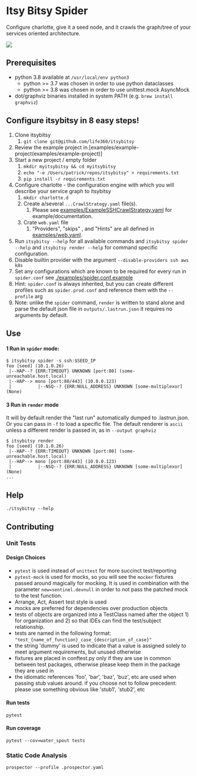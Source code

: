 # Itsy Bitsy Spider

Configure charlotte, give it a seed node, and it crawls the graph/tree of your services oriented architecture.

![](./assets/demo.gif)

## Prerequisites
* python 3.8 available at `/usr/local/env python3`
  * python >= 3.7 was chosen in order to use python dataclasses
  * python >= 3.8 was chosen in order to use unittest.mock AsyncMock
* dot/graphviz binaries installed in system PATH (e.g. `brew install graphviz`)


## Configure itsybitsy in 8 easy steps!
1. Clone itsybitsy
    1. `git clone git@github.com/life360/itsybitsy`
1. Review the example project in [examples/example-project(examples/example-project)]
1. Start a new project / empty folder
    1. `mkdir myitsybitsy && cd myitsybitsy`
    1. `echo "-e /Users/patrick/repos/itsybitsy" > requirements.txt`
    1. `pip install -r requirements.txt`
1. Configure charlotte - the configuration engine with which you will describe your service graph to itsybitsy
    1. `mkdir charlotte.d`
    1. Create a/several `...CrawlStrategy.yaml` file(s).
        1. Please see [examples/ExampleSSHCrawlStrategy.yaml](examples/ExampleSSHCrawlStrategy.yaml) for example/documentation.
    2. Crate `web.yaml` file  
        1. "Providers", "skips" , and "Hints" are all defined in [examples/web.yaml](examples/web.yaml). 
1. Run `itsybitsy --help` for all available commands and `itsybitsy spider --help` and `itsybitsy render --help` for command specific configuration.
1. Disable builtin provider with the argument `--disable-providers ssh aws k8s`
1. Set any configurations which are known to be required for every run in `spider.conf` see [./examples/spider.conf.example](./examples/spider.conf.example)
  1. Hint: `spider.conf` is always inherited, but you can create different profiles such as `spider.prod.conf` and reference them with the `--profile` arg
1. Note: unlike the `spider` command, `render` is written to stand alone and parse the default json file in `outputs/.lastrun.json` it requires no arguments by default.


## Use
#### 1 Run in `spider` mode:

```
$ itsybitsy spider -s ssh:$SEED_IP
foo [seed] (10.1.0.26)
 |--HAP--? {ERR:TIMEOUT} UNKNOWN [port:80] (some-unreachable.host.local)
 |--HAP--> mono [port:80/443] (10.0.0.123)
 |          |--NSQ--? {ERR:NULL_ADDRESS} UNKNOWN [some-multiplexor] (None)
```


#### 3 Run in `render` mode
It will by default render the "last run" automatically dumped to .lastrun.json.  Or you can pass in `-f` to load a specific file.  The default renderer is `ascii` unless a different render is passed in, as in `--output graphviz`

``` 
$ itsybitsy render
foo [seed] (10.1.0.26)
 |--HAP--? {ERR:TIMEOUT} UNKNOWN [port:80] (some-unreachable.host.local)
 |--HAP--> mono [port:80/443] (10.0.0.123)
 |          |--NSQ--? {ERR:NULL_ADDRESS} UNKNOWN [some-multiplexor] (None)
...
```

## Help
```
./itsybitsy --help
```


## Contributing

### Unit Tests
#### Design Choices
* `pytest` is used instead of `unittest` for more succinct test/reporting
* `pytest-mock` is used for mocks, so you will see the `mocker` fixtures passed around magically for mocking. It is used in combination with the parameter `new=sentinel.devnull` in order to not pass the patched mock to the test function. 
* Arrange, Act, Assert test style is used
* mocks are preferred for dependencies over production objects
* tests of objects are organized into a TestClass named after the object 1) for organization and 2) so that IDEs can find the test/subject relationship.
* tests are named in the following format: `"test_{name_of_function}_case_{description_of_case}"`
* the string 'dummy' is used to indicate that a value is assigned solely to meet argument requirements, but unused otherwise
* fixtures are placed in conftest.py only if they are use in common between test packages, otherwise please keep them in the package they are used in
* the idiomatic references 'foo', 'bar', 'baz', 'buz', etc are used when passing stub values around.  if you choose not to follow precedent:  please use something obvious like 'stub1', 'stub2', etc

#### Run tests
```
pytest
```

#### Run coverage
```
pytest --cov=water_spout tests
```

### Static Code Analysis
```
prospector --profile .prospector.yaml 
```
